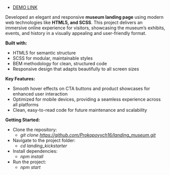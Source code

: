    - [DEMO LINK](https://Prokopovych16.github.io/landing_museum/)

Developed an elegant and responsive **museum landing page** using modern web technologies like **HTML5, and SCSS**. This project delivers an immersive online experience for visitors, showcasing the museum’s exhibits, events, and history in a visually appealing and user-friendly format.

**Built with:**
- HTML5 for semantic structure
- SCSS for modular, maintainable styles
- BEM methodology for clean, structured code
- Responsive design that adapts beautifully to all screen sizes

**Key Features:**
- Smooth hover effects on CTA buttons and product showcases for enhanced user interaction
- Optimized for mobile devices, providing a seamless experience across all platforms
- Clean, easy-to-read code for future maintenance and scalability



**Getting Started:**
- Clone the repository:
  - _git clone https://github.com/Prokopovych16/landing_museum.git_
- Navigate to the project folder:
  - _cd landing_kickstarter_
- Install dependencies:
  - _npm install_
- Run the project:
  - _npm start_

